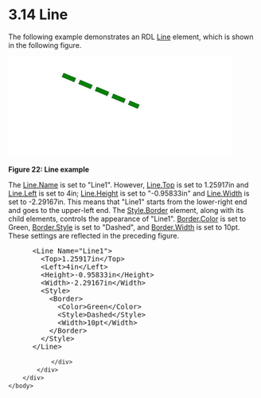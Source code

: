 <html dir="LTR" xmlns:mshelp="http://msdn.microsoft.com/mshelp" xmlns:ddue="http://ddue.schemas.microsoft.com/authoring/2003/5" xmlns:xlink="http://www.w3.org/1999/xlink" xmlns:tool="http://www.microsoft.com/tooltip">
    <head>
        <meta http-equiv="Content-Type" content="text/html; CHARSET=utf-8"></meta>
        <meta name="save" content="history"></meta>
        <title>3.14 Line</title>
        <xml>
            <mshelp:toctitle title="3.14 Line"></mshelp:toctitle>
            <mshelp:rltitle title="[MS-RDL]: Line"></mshelp:rltitle>
            <mshelp:keyword index="A" term="50aad85b-f857-4864-a4a8-279fa7f68a11"></mshelp:keyword>
            <mshelp:attr name="DCSext.ContentType" value="open specification"></mshelp:attr>
            <mshelp:attr name="AssetID" value="50aad85b-f857-4864-a4a8-279fa7f68a11"></mshelp:attr>
            <mshelp:attr name="TopicType" value="kbRef"></mshelp:attr>
            <mshelp:attr name="DCSext.Title" value="[MS-RDL]: Line" />
        </xml>
    </head>
    <body>
        <div id="header">
            <h1 class="heading">3.14 Line</h1>
        </div>
        <div id="mainSection">
            <div id="mainBody">
                <div id="allHistory" class="saveHistory"></div>
                <div id="sectionSection0" class="section" name="collapseableSection">
                    

<p>The following example demonstrates an RDL <a href="58c7b460-38b6-4039-afae-82c27404e241.htm">Line</a> element, which is
shown in the following figure.</p>

<p><img src="MS-RDL_files/image022.png" alt="Line example" title="Line example"></p>

<p><b>Figure 22: Line example</b></p>

<p>The <a href="2d4b66f2-0503-4a63-a955-5cd57d4faa17.htm">Line.Name</a>
is set to &quot;Line1&quot;. However, <a href="9b585cf3-334b-42a1-b841-e776dacfe6a4.htm">Line.Top</a> is set to
1.25917in and <a href="0231752c-55e4-4d3d-8c31-b53e872a42a4.htm">Line.Left</a>
is set to 4in; <a href="c10b71f1-9fd1-467e-9027-8ba09d948965.htm">Line.Height</a>
is set to &quot;-0.95833in&quot; and <a href="10b4a822-b812-4a8c-babe-889be73ecec6.htm">Line.Width</a> is set to
-2.29167in. This means that &quot;Line1&quot; starts from the lower-right end
and goes to the upper-left end. The <a href="847db862-6fda-40c4-b133-45989ecb09bd.htm">Style.Border</a> element,
along with its child elements, controls the appearance of &quot;Line1&quot;. <a href="51102fda-7212-4c76-a1eb-19f67a9ae707.htm">Border.Color</a> is set to
Green, <a href="ddc532a7-275a-422a-8a67-f9aecd2d0873.htm">Border.Style</a> is
set to &quot;Dashed&quot;, and <a href="c7978ca5-19ec-4c2a-9060-33d0c1c4e3fa.htm">Border.Width</a> is set to
10pt. These settings are reflected in the preceding figure.</p>

<dl>
<dd>
<div><pre> &lt;Line Name=&quot;Line1&quot;&gt;
   &lt;Top&gt;1.25917in&lt;/Top&gt;
   &lt;Left&gt;4in&lt;/Left&gt;
   &lt;Height&gt;-0.95833in&lt;/Height&gt;
   &lt;Width&gt;-2.29167in&lt;/Width&gt;
   &lt;Style&gt;
     &lt;Border&gt;
       &lt;Color&gt;Green&lt;/Color&gt;
       &lt;Style&gt;Dashed&lt;/Style&gt;
       &lt;Width&gt;10pt&lt;/Width&gt;
     &lt;/Border&gt;
   &lt;/Style&gt;
 &lt;/Line&gt;
</pre></div>
</dd></dl>


                </div>
            </div>
        </div>
    </body>
</html>